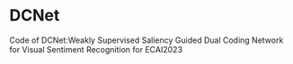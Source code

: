 # DCNet
Code of DCNet:Weakly Supervised Saliency Guided Dual Coding Network for Visual Sentiment Recognition for ECAI2023
